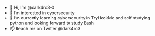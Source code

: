 - 👋 Hi, I’m @dark4rc3-0
- 👀 I’m interested in cybersecurity 
- 🌱 I’m currently learning cybersecurity in TryHackMe and self studying python and looking forward to study Bash 
- 📫 Reach me on Twitter @dark4rc3

<!---
dark4rc3-0/dark4rc3-0 is a ✨ special ✨ repository because its `README.md` (this file) appears on your GitHub profile.
You can click the Preview link to take a look at your changes.
--->
